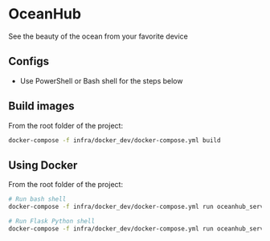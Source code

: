 # OceanHub

See the beauty of the ocean from your favorite device

## Configs

* Use PowerShell or Bash shell for the steps below

## Build images

From the root folder of the project:

```bash
docker-compose -f infra/docker_dev/docker-compose.yml build
```

## Using Docker

From the root folder of the project:

```bash
# Run bash shell
docker-compose -f infra/docker_dev/docker-compose.yml run oceanhub_server bash

# Run Flask Python shell
docker-compose -f infra/docker_dev/docker-compose.yml run oceanhub_server bash -c "source activate TEST && python backend/server/manage.py shell"
```
